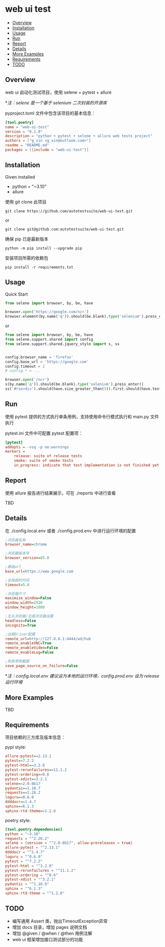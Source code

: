 # web ui test

- [Overview](#overview)
- [Installation](#installation)
- [Usage](#usage)
- [Run](#run)
- [Report](#report)
- [Details](#details)
- [More Examples](#more-examples)
- [Requirements](#requirements)
- [TODO](#todo)

## Overview

web ui 自动化测试项目，使用 selene + pytest + allure

**注：selene 是一个基于 selenium 二次封装的开源库*

pyproject.toml 文件中包含该项目的基本信息：
```toml
[tool.poetry]
name = "web-ui-test"
version = "0.1.0"
description = "python + pytest + selene + allure web tests project"
authors = ["g_xin <g_xin@outlook.com>"]
readme = "README.md"
packages = [{include = "web-ui-test"}]
```

## Installation

Given installed
- python = "~3.10"
- allure

使用 git clone 此项目
```shell
git clone https://github.com/autotestsuite/web-ui-test.git
```
or
```shell
git clone git@github.com:autotestsuite/web-ui-test.git
```

确保 pip 已是最新版本
```shell
python -m pip install --upgrade pip
```

安装项目所需的依赖包
```shell
pip install -r requirements.txt
```

## Usage

Quick Start

```python
from selene import browser, by, be, have

browser.open('https://google.com/ncr')
browser.element(by.name('q')).should(be.blank).type('selenium').press_enter()
```

or

```python
from selene import browser, by, be, have
from selene.support.shared import config
from selene.support.shared.jquery_style import s, ss


config.browser_name = 'firefox'
config.base_url = 'https://google.com'
config.timeout = 2
# config.* = ...

browser.open('/ncr')
s(by.name('q')).should(be.blank).type('selenium').press_enter()
ss('#rso>div').should(have.size_greater_than(5)).first.should(have.text('Selenium automates browsers'))
```

## Run

使用 pytest 提供的方式执行单条用例，支持使用命令行模式执行和 main.py 文件执行

pytest.ini 文件中可配置 pytest 配置项：
```ini
[pytest]
addopts = -vsq -p no:warnings
markers =
    release: suite of release tests
    smoke: suite of smoke tests
    in_progress: indicate that test implementation is not finished yet
```

## Report

使用 allure 报告进行结果展示，可在 ./reports 中进行查看

TBD

## Details

在 ./config.local.env 或者 ./config.prod.env 中进行运行环境的配置
```ini
;浏览器名称
browser_name=chrome

;浏览器版本号
browser_version=85.0

;基础url
base_url=https://www.google.com

;全局超时时间
timeout=5.0

;浏览器尺寸
maximize_window=False
window_width=1920
window_height=1080

;无头浏览器/无痕浏览器设置
headless=False
incognito=True

;远程Driver配置
remote_url=http://127.0.0.1:4444/wd/hub
remote_enableVNC=True
remote_enableVideo=False
remote_enableLog=False

;失败用例截图
save_page_source_on_failure=False
```

**注：config.local.env 建议设为本地的运行环境，config.prod.env 设为 release 运行环境*

## More Examples

TBD

## Requirements

项目依赖的三方库及版本信息：

pypi style:
```ini
allure-pytest==2.13.1
pytest==7.2.2
pytest-html==3.2.0
pytest-rerunfailures==11.1.2
pytest-ordering==0.6
pytest-xdist==3.2.1
selene==2.0.0b17
pydantic==1.10.7
requests==2.28.2
loguru==0.6.0
ddddocr==1.4.7
sphinx==6.1.3
sphinx-rtd-theme==1.2.0
```
poetry style:
```toml
[tool.poetry.dependencies]
python = "~3.10"
requests = "^2.28.2"
selene = {version = "^2.0.0b17", allow-prereleases = true}
allure-pytest = "^2.13.1"
ddddocr = "^1.4.7"
loguru = "^0.6.0"
pytest = "^7.2.2"
pytest-html = "^3.2.0"
pytest-rerunfailures = "^11.1.2"
pytest-ordering = "^0.6"
pytest-xdist = "^3.2.1"
pydantic = "^1.10.6"
sphinx = "^6.1.3"
sphinx-rtd-theme = "^1.2.0"
```

## TODO

- 编写通用 Assert 类，抛出TimeoutException异常
- 增加 docs 目录，增加 pages 说明文档
- 增加 @given / @when / @then 用例注解
- web ui 框架增加接口测试部分的功能